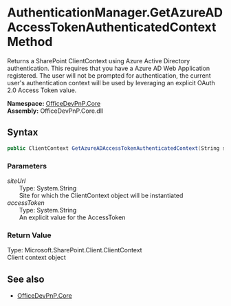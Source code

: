 # AuthenticationManager.GetAzureADAccessTokenAuthenticatedContext Method  
Returns a SharePoint ClientContext using Azure Active Directory authentication. This requires that you have a Azure AD Web Application registered. The user will not be prompted for authentication, the current user's authentication context will be used by leveraging an explicit OAuth 2.0 Access Token value.  

**Namespace:** [OfficeDevPnP.Core](OfficeDevPnP.Core.md)  
**Assembly:** OfficeDevPnP.Core.dll  
## Syntax
```C#
public ClientContext GetAzureADAccessTokenAuthenticatedContext(String siteUrl, String accessToken)
```
### Parameters
*siteUrl*  
&emsp;&emsp;Type: System.String  
&emsp;&emsp;Site for which the ClientContext object will be instantiated  
*accessToken*  
&emsp;&emsp;Type: System.String  
&emsp;&emsp;An explicit value for the AccessToken  
### Return Value
Type: Microsoft.SharePoint.Client.ClientContext  
Client context object

## See also
- [OfficeDevPnP.Core](OfficeDevPnP.Core.md)
